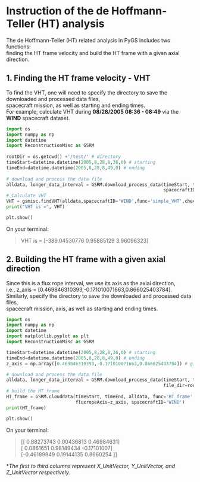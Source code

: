 # Instruction of the de Hoffmann-Teller (HT) analysis
The de Hoffmann-Teller (HT) related analysis in PyGS includes two functions:     
finding the HT frame velocity and build the HT frame with a given axial direction.     


## 1. Finding the HT frame velocity - VHT
To find the VHT, one will need to specify the directory to save the downloaded and processed data files,    
spacecraft mission, as well as starting and ending times.    
For example, calculate VHT during **08/28/2005 08:36 - 08:49** via the **WIND** spacecraft dataset.    

```python
import os
import numpy as np
import datetime
import ReconstructionMisc as GSRM
     
rootDir = os.getcwd() +'/test/' # directory
timeStart=datetime.datetime(2005,8,28,8,36,0) # starting
timeEnd=datetime.datetime(2005,8,28,8,49,0) # ending
    
# download and process the data file
alldata, longer_data_interval = GSRM.download_process_data(timeStart, timeEnd, file_dir=rootDir,
                                                           spacecraftID='WIND', func='simple_VHT') 
# Calculate VHT
VHT = gsmisc.findVHT(alldata,spacecraftID='WIND',func='simple_VHT',checkHT=True)
print("VHT is =", VHT)

plt.show()
```
On your terminal: 
> VHT is = [-389.04530776    0.95885129    3.96096323]


## 2. Building the HT frame with a given axial direction
Since this is a flux rope interval, we use its axis as the axial direction,    
i.e., z_axis = [0.469846310393,-0.171010071663,0.866025403784].    
Similarly, specify the directory to save the downloaded and processed data files,     
spacecraft mission, axis, as well as starting and ending times.    
```python
import os
import numpy as np
import datetime
import matplotlib.pyplot as plt
import ReconstructionMisc as GSRM

timeStart=datetime.datetime(2005,8,28,8,36,0) # starting
timeEnd=datetime.datetime(2005,8,28,8,49,0) # ending
z_axis = np.array([0.469846310393,-0.171010071663,0.866025403784]) # given a direction

# download and process the data file
alldata, longer_data_interval = GSRM.download_process_data(timeStart, timeEnd,
                                                           file_dir=rootDir, spacecraftID='WIND')
# build the HT frame
HT_frame = GSRM.clouddata(timeStart, timeEnd, alldata, func='HT_frame', 
                          fluxropeAxis=z_axis, spacecraftID='WIND')
print(HT_frame)

plt.show()
```
On your terminal:
> [[ 0.88273743  0.00436813  0.46984631]    
 [ 0.0861651   0.98149434 -0.17101007]    
 [-0.46189849  0.19144135  0.8660254 ]]


**The first to third columns represent X_UnitVector, Y_UnitVector, and Z_UnitVector respectively.*
